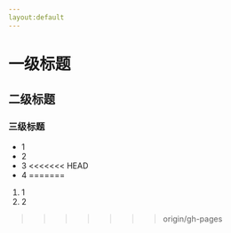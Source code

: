 ```yaml
---
layout:default
---
```


# 一级标题
## 二级标题
### 三级标题
* 1
* 2
* 3
<<<<<<< HEAD
* 4
=======
1. 1
2. 2
>>>>>>> origin/gh-pages


